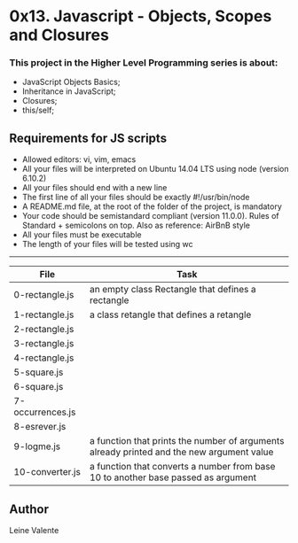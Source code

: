 # 0x13. Javascript - Objects, Scopes and Closures

### This project in the Higher Level Programming series is about:

 * JavaScript Objects Basics;
 * Inheritance in JavaScript;
 * Closures;
 * this/self;

## Requirements for JS scripts

 * Allowed editors: vi, vim, emacs
 * All your files will be interpreted on Ubuntu 14.04 LTS using node (version 6.10.2)
 * All your files should end with a new line
 * The first line of all your files should be exactly #!/usr/bin/node
 * A README.md file, at the root of the folder of the project, is mandatory
 * Your code should be semistandard compliant (version 11.0.0). Rules of Standard + semicolons on top. Also as reference: AirBnB style
 * All your files must be executable
 * The length of your files will be tested using wc

---
File|Task
---|---
0-rectangle.js | an empty class Rectangle that defines a rectangle
1-rectangle.js | a class retangle that defines a retangle
2-rectangle.js |
3-rectangle.js |
4-rectangle.js |
5-square.js |
6-square.js |
7-occurrences.js |
8-esrever.js |
9-logme.js | a function that prints the number of arguments already printed and the new argument value
10-converter.js | a function that converts a number from base 10 to another base passed as argument

## Author
Leine Valente
